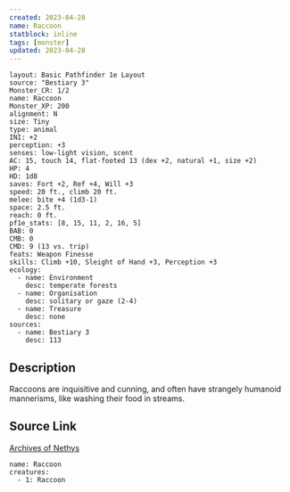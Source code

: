 ```yaml
---
created: 2023-04-28
name: Raccoon
statblock: inline
tags: [monster]
updated: 2023-04-28
---
```

```statblock
layout: Basic Pathfinder 1e Layout
source: "Bestiary 3"
Monster_CR: 1/2
name: Raccoon
Monster_XP: 200
alignment: N
size: Tiny
type: animal
INI: +2
perception: +3
senses: low-light vision, scent
AC: 15, touch 14, flat-footed 13 (dex +2, natural +1, size +2)
HP: 4
HD: 1d8
saves: Fort +2, Ref +4, Will +3
speed: 20 ft., climb 20 ft.
melee: bite +4 (1d3-1)
space: 2.5 ft.
reach: 0 ft.
pf1e_stats: [8, 15, 11, 2, 16, 5]
BAB: 0
CMB: 0
CMD: 9 (13 vs. trip)
feats: Weapon Finesse
skills: Climb +10, Sleight of Hand +3, Perception +3
ecology:
  - name: Environment
    desc: temperate forests
  - name: Organisation
    desc: solitary or gaze (2-4)
  - name: Treasure
    desc: none
sources:
  - name: Bestiary 3
    desc: 113
```
## Description
Raccoons are inquisitive and cunning, and often have strangely humanoid mannerisms, like washing their food in streams.
## Source Link
[Archives of Nethys](https://aonprd.com/MonsterDisplay.aspx?ItemName=Raccoon)
```encounter-table
name: Raccoon
creatures:
  - 1: Raccoon
```
